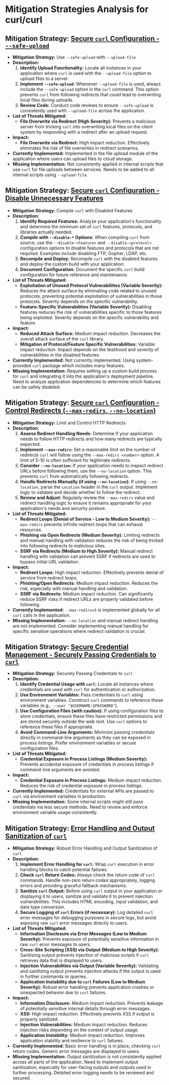# Mitigation Strategies Analysis for curl/curl

## Mitigation Strategy: [Secure `curl` Configuration - `--safe-upload`](./mitigation_strategies/secure__curl__configuration_-__--safe-upload_.md)

*   **Mitigation Strategy:** Use `--safe-upload` with `--upload-file`
*   **Description:**
    1.  **Identify Upload Functionality:** Locate all instances in your application where `curl` is used with the `--upload-file` option to upload files to a server.
    2.  **Implement `--safe-upload`:**  Whenever `--upload-file` is used, always include the `--safe-upload` option in the `curl` command. This option prevents `curl` from following redirects that could lead to overwriting local files during uploads.
    3.  **Review Code:**  Conduct code reviews to ensure `--safe-upload` is consistently used with `--upload-file` across the application.
*   **List of Threats Mitigated:**
    *   **File Overwrite via Redirect (High Severity):** Prevents a malicious server from tricking `curl` into overwriting local files on the client system by responding with a redirect after an upload request.
*   **Impact:**
    *   **File Overwrite via Redirect:** High impact reduction. Effectively eliminates the risk of file overwrites in redirect scenarios.
*   **Currently Implemented:** Implemented in the file upload module of the application where users can upload files to cloud storage.
*   **Missing Implementation:** Not consistently applied in internal scripts that use `curl` for file uploads between services. Needs to be added to all internal scripts using `--upload-file`.

## Mitigation Strategy: [Secure `curl` Configuration - Disable Unnecessary Features](./mitigation_strategies/secure__curl__configuration_-_disable_unnecessary_features.md)

*   **Mitigation Strategy:** Compile `curl` with Disabled Features
*   **Description:**
    1.  **Identify Required Features:** Analyze your application's functionality and determine the minimum set of `curl` features, protocols, and libraries actually needed.
    2.  **Compile with `--disable-*` Options:** When compiling `curl` from source, use the `--disable-<feature>` and `--disable-<protocol>` configuration options to disable features and protocols that are not required. Examples include disabling FTP, Gopher, LDAP, etc.
    3.  **Recompile and Deploy:** Recompile `curl` with the disabled features and deploy the custom build with your application.
    4.  **Document Configuration:** Document the specific `curl` build configuration for future reference and maintenance.
*   **List of Threats Mitigated:**
    *   **Exploitation of Unused Protocol Vulnerabilities (Variable Severity):** Reduces the attack surface by eliminating code related to unused protocols, preventing potential exploitation of vulnerabilities in those protocols. Severity depends on the specific vulnerability.
    *   **Feature-Specific Vulnerabilities (Variable Severity):** Disabling features reduces the risk of vulnerabilities specific to those features being exploited. Severity depends on the specific vulnerability and feature.
*   **Impact:**
    *   **Reduced Attack Surface:** Medium impact reduction. Decreases the overall attack surface of the `curl` library.
    *   **Mitigation of Protocol/Feature Specific Vulnerabilities:** Variable impact reduction. Impact depends on the likelihood and severity of vulnerabilities in the disabled features.
*   **Currently Implemented:** Not currently implemented. Using system-provided `curl` package which includes many features.
*   **Missing Implementation:** Requires setting up a custom build process for `curl` and integrating it into the application's deployment pipeline. Need to analyze application dependencies to determine which features can be safely disabled.

## Mitigation Strategy: [Secure `curl` Configuration - Control Redirects (`--max-redirs`, `--no-location`)](./mitigation_strategies/secure__curl__configuration_-_control_redirects___--max-redirs____--no-location__.md)

*   **Mitigation Strategy:** Limit and Control HTTP Redirects
*   **Description:**
    1.  **Assess Redirect Handling Needs:** Determine if your application needs to follow HTTP redirects and how many redirects are typically expected.
    2.  **Implement `--max-redirs`:** Set a reasonable limit on the number of redirects `curl` will follow using the `--max-redirs <number>` option. A limit of 5-10 is often sufficient for legitimate redirects.
    3.  **Consider `--no-location`:** If your application needs to inspect redirect URLs before following them, use the `--no-location` option. This prevents `curl` from automatically following redirects.
    4.  **Handle Redirects Manually (if using `--no-location`):** If using `--no-location`, parse the `Location` header in the `curl` output. Implement logic to validate and decide whether to follow the redirect.
    5.  **Review and Adjust:** Regularly review the `--max-redirs` value and redirect handling logic to ensure it remains appropriate for your application's needs and security posture.
*   **List of Threats Mitigated:**
    *   **Redirect Loops (Denial of Service - Low to Medium Severity):** `--max-redirs` prevents infinite redirect loops that can exhaust resources.
    *   **Phishing via Open Redirects (Medium Severity):** Limiting redirects and manual handling with validation reduces the risk of being tricked into following redirects to malicious sites.
    *   **SSRF via Redirects (Medium to High Severity):**  Manual redirect handling with validation can prevent SSRF if redirects are used to bypass initial URL validation.
*   **Impact:**
    *   **Redirect Loops:** High impact reduction. Effectively prevents denial of service from redirect loops.
    *   **Phishing/Open Redirects:** Medium impact reduction. Reduces the risk, especially with manual handling and validation.
    *   **SSRF via Redirects:** Medium impact reduction. Can significantly reduce SSRF risks if redirect URLs are properly validated before following.
*   **Currently Implemented:** `--max-redirs=5` is implemented globally for all `curl` calls in the application.
*   **Missing Implementation:** `--no-location` and manual redirect handling are not implemented.  Consider implementing manual handling for specific sensitive operations where redirect validation is crucial.

## Mitigation Strategy: [Secure Credential Management - Securely Passing Credentials to `curl`](./mitigation_strategies/secure_credential_management_-_securely_passing_credentials_to__curl_.md)

*   **Mitigation Strategy:** Securely Passing Credentials to `curl`
*   **Description:**
    1.  **Identify Credential Usage with `curl`:** Locate all instances where credentials are used with `curl` for authentication or authorization.
    2.  **Use Environment Variables:** Pass credentials to `curl` using environment variables. Construct `curl` commands to reference these variables (e.g., `--user "$USERNAME:$PASSWORD"`).
    3.  **Use Configuration Files (with caution):** If using configuration files to store credentials, ensure these files have restricted permissions and are stored securely outside the web root. Use `curl` options to reference these files if appropriate.
    4.  **Avoid Command-Line Arguments:** Minimize passing credentials directly in command-line arguments as they can be exposed in process listings. Prefer environment variables or secure configuration files.
*   **List of Threats Mitigated:**
    *   **Credential Exposure in Process Listings (Medium Severity):** Prevents accidental exposure of credentials in process listings if command-line arguments are avoided.
*   **Impact:**
    *   **Credential Exposure in Process Listings:** Medium impact reduction. Reduces the risk of credential exposure in process listings.
*   **Currently Implemented:** Credentials for external APIs are passed to `curl` via environment variables in production.
*   **Missing Implementation:** Some internal scripts might still pass credentials via less secure methods. Need to review and enforce environment variable usage consistently.

## Mitigation Strategy: [Error Handling and Output Sanitization of `curl`](./mitigation_strategies/error_handling_and_output_sanitization_of__curl_.md)

*   **Mitigation Strategy:** Robust Error Handling and Output Sanitization of `curl`
*   **Description:**
    1.  **Implement Error Handling for `curl`:** Wrap `curl` execution in error handling blocks to catch potential failures.
    2.  **Check `curl` Return Codes:**  Always check the return code of `curl` commands. Handle non-zero return codes appropriately, logging errors and providing graceful fallback mechanisms.
    3.  **Sanitize `curl` Output:**  Before using `curl` output in your application or displaying it to users, sanitize and validate it to prevent injection vulnerabilities. This includes HTML encoding, input validation, and data type conversion.
    4.  **Secure Logging of `curl` Errors (if necessary):** Log detailed `curl` error messages for debugging purposes in secure logs, but avoid exposing raw `curl` error messages directly to users.
*   **List of Threats Mitigated:**
    *   **Information Disclosure via Error Messages (Low to Medium Severity):** Prevents exposure of potentially sensitive information in raw `curl` error messages to users.
    *   **Cross-Site Scripting (XSS) via Output (Medium to High Severity):** Sanitizing output prevents injection of malicious scripts if `curl` retrieves data that is displayed to users.
    *   **Injection Vulnerabilities via Output (Variable Severity):** Validating and sanitizing output prevents injection attacks if the output is used in further commands or queries.
    *   **Application Instability due to `curl` Failures (Low to Medium Severity):** Robust error handling prevents application crashes or unexpected behavior due to `curl` failures.
*   **Impact:**
    *   **Information Disclosure:** Medium impact reduction. Prevents leakage of potentially sensitive internal details through error messages.
    *   **XSS:** High impact reduction. Effectively prevents XSS if output is properly sanitized.
    *   **Injection Vulnerabilities:** Medium impact reduction. Reduces injection risks depending on the context of output usage.
    *   **Application Instability:** Medium impact reduction. Improves application stability and resilience to `curl` failures.
*   **Currently Implemented:** Basic error handling is in place, checking `curl` return codes. Generic error messages are displayed to users.
*   **Missing Implementation:** Output sanitization is not consistently applied across all parts of the application. Need to implement output sanitization, especially for user-facing outputs and outputs used in further processing. Detailed error logging needs to be reviewed and secured.

